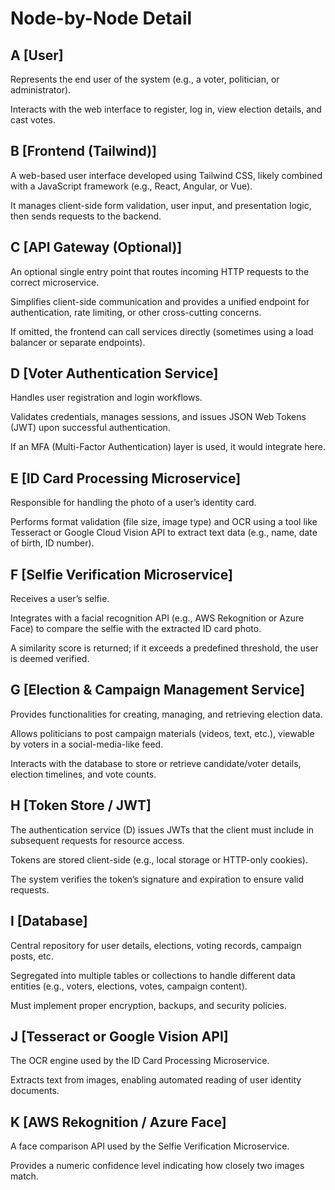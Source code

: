 # Node-by-Node Detail

## A [User]

Represents the end user of the system (e.g., a voter, politician, or administrator).

Interacts with the web interface to register, log in, view election details, and cast votes.

## B [Frontend (Tailwind)]

A web-based user interface developed using Tailwind CSS, likely combined with a JavaScript framework (e.g., React, Angular, or Vue).

It manages client-side form validation, user input, and presentation logic, then sends requests to the backend.

## C [API Gateway (Optional)]

An optional single entry point that routes incoming HTTP requests to the correct microservice.

Simplifies client-side communication and provides a unified endpoint for authentication, rate limiting, or other cross-cutting concerns.

If omitted, the frontend can call services directly (sometimes using a load balancer or separate endpoints).

## D [Voter Authentication Service]

Handles user registration and login workflows.

Validates credentials, manages sessions, and issues JSON Web Tokens (JWT) upon successful authentication.

If an MFA (Multi-Factor Authentication) layer is used, it would integrate here.

## E [ID Card Processing Microservice]

Responsible for handling the photo of a user’s identity card.

Performs format validation (file size, image type) and OCR using a tool like Tesseract or Google Cloud Vision API to extract text data (e.g., name, date of birth, ID number).

## F [Selfie Verification Microservice]

Receives a user’s selfie.

Integrates with a facial recognition API (e.g., AWS Rekognition or Azure Face) to compare the selfie with the extracted ID card photo.

A similarity score is returned; if it exceeds a predefined threshold, the user is deemed verified.

## G [Election & Campaign Management Service]

Provides functionalities for creating, managing, and retrieving election data.

Allows politicians to post campaign materials (videos, text, etc.), viewable by voters in a social-media-like feed.

Interacts with the database to store or retrieve candidate/voter details, election timelines, and vote counts.

## H [Token Store / JWT]

The authentication service (D) issues JWTs that the client must include in subsequent requests for resource access.

Tokens are stored client-side (e.g., local storage or HTTP-only cookies).

The system verifies the token’s signature and expiration to ensure valid requests.

## I [Database]

Central repository for user details, elections, voting records, campaign posts, etc.

Segregated into multiple tables or collections to handle different data entities (e.g., voters, elections, votes, campaign content).

Must implement proper encryption, backups, and security policies.

## J [Tesseract or Google Vision API]

The OCR engine used by the ID Card Processing Microservice.

Extracts text from images, enabling automated reading of user identity documents.

## K [AWS Rekognition / Azure Face]

A face comparison API used by the Selfie Verification Microservice.

Provides a numeric confidence level indicating how closely two images match.